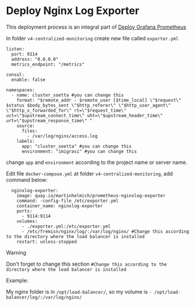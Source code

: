 # Deploy Nginx Log Exporter

This deployment process is an integral part of [Deploy Grafana Prometheus](./deploy-grafana-prometheus.md)

In folder `v4-centralized-monitoring` create new file called `exporter.yml`
```
listen:
  port: 9114
  address: "0.0.0.0"
  metrics_endpoint: "/metrics"

consul:
  enable: false

namespaces:
  - name: cluster_soetta #you can change this
    format: "$remote_addr - $remote_user [$time_local] \"$request\" $status $body_bytes_sent \"$http_referer\" \"$http_user_agent\" \"$http_x_forwarded_for\" rt=\"$request_time\" uct=\"$upstream_connect_time\" uht=\"$upstream_header_time\" urt=\"$upstream_response_time\" "
    source:
      files:
        - /var/log/nginx/access.log
    labels:
      app: "cluster_soetta" #you can change this
      environment: "imigrasi" #you can change this
```
change `app` and `environment` according to the project name or server name.

Edit file `docker-compose.yml` at folder `v4-centralized-monitoring`, add command below:
```
  nginxlog-exporter:
    image: quay.io/martinhelmich/prometheus-nginxlog-exporter
    command: -config-file /etc/exporter.yml
    container_name: nginxlog-exporter
    ports:
      - 9114:9114
    volumes:
      - ./exporter.yml:/etc/exporter.yml
      - /etc/fremisn/nginx/log/:/var/log/nginx/ #Change this according to the directory where the load balancer is installed 
    restart: unless-stopped
```
> [!WARNING]
> Don't forget to change this section `#Change this according to the directory where the load balancer is installed`
> 
> Example:
> 
> My nginx folder is in `/opt/load-balancer/`, so my volume is `- /opt/load-balancer/log/:/var/log/nginx/`
